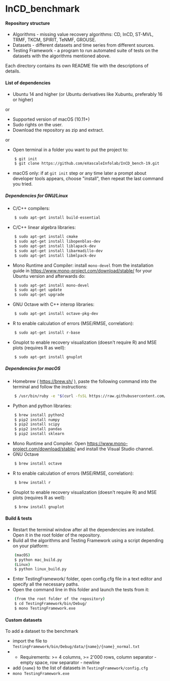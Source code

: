 # InCD_benchmark

#### Repository structure
- Algorithms - missing value recovery algorithms: CD, InCD, ST-MVL, TRMF, TKCM, SPIRIT, TeNMF, GROUSE.
- Datasets - different datasets and time series from different sources.
- Testing Framework - a program to run automated suite of tests on the datasets with the algorithms mentioned above.

Each directory contains its own README file with the descriptions of details.

#### List of dependencies

- Ubuntu 14 and higher (or Ubuntu derivatives like Xubuntu, preferably 16 or higher)

or
- Supported version of macOS (10.11+)
- Sudo rights on the user.
- Download the repository as zip and extract.

or
- Open terminal in a folder you want to put the project to:
```bash
    $ git init
    $ git clone https://github.com/eXascaleInfolab/InCD_bench-19.git
```
- macOS only: if at `git init` step or any time later a prompt about developer tools appears, choose "install", then repeat the last command you tried.


##### Dependencies for GNU/Linux

- C/C++ compilers:
```bash
    $ sudo apt-get install build-essential
```
- C/C++ linear algebra libraries:
```bash
    $ sudo apt-get install cmake
    $ sudo apt-get install libopenblas-dev
    $ sudo apt-get install liblapack-dev
    $ sudo apt-get install libarmadillo-dev
    $ sudo apt-get install libmlpack-dev
```
- Mono Runtime and Compiler: install `mono-devel` from the installation guide in https://www.mono-project.com/download/stable/ for your Ubuntu version and afterwards do:

```bash
    $ sudo apt-get install mono-devel
    $ sudo apt-get update
    $ sudo apt-get upgrade
```
- GNU Octave with C++ interop libraries:
```bash
    $ sudo apt-get install octave-pkg-dev
```
- R to enable calculation of errors (MSE/RMSE, correlation):
```bash
    $ sudo apt-get install r-base
```
- Gnuplot to enable recovery visualization (doesn't require R) and MSE plots (requires R as well):
```bash
    $ sudo apt-get install gnuplot
```

##### Dependencies for macOS

- Homebrew ( https://brew.sh/ ), paste the following command into the terminal and follow the instructions:
```bash
    $ /usr/bin/ruby -e "$(curl -fsSL https://raw.githubusercontent.com/Homebrew/install/master/install)"
```
- Python and python libraries:
```bash
    $ brew install python2
    $ pip2 install numpy
    $ pip2 install scipy
    $ pip2 install pandas
    $ pip2 install sklearn
```
- Mono Runtime and Compiler. Open https://www.mono-project.com/download/stable/ and install the Visual Studio channel.
- GNU Octave
```bash
    $ brew install octave
```
- R to enable calculation of errors (MSE/RMSE, correlation):
```bash
    $ brew install r
```
- Gnuplot to enable recovery visualization (doesn't require R) and MSE plots (requires R as well):
```bash
    $ brew install gnuplot
```

#### Build & tests

- Restart the terminal window after all the dependencies are installed. Open it in the root folder of the repository.
- Build all the algorithms and Testing Framework using a script depending on your platform:
```bash
    (macOS)
    $ python mac_build.py
    (Linux)
    $ python linux_build.py
```
- Enter TestingFramework/ folder, open config.cfg file in a text editor and specify all the necessary paths.
- Open the command line in this folder and launch the tests from it:
```bash
    (from the root folder of the repository)
    $ cd TestingFramework/bin/Debug/
    $ mono TestingFramework.exe
```

#### Custom datasets

To add a dataset to the benchmark
- import the file to `TestingFramework/bin/Debug/data/{name}/{name}_normal.txt`
- - Requirements: >= 4 columns, >= 2'000 rows, column separator - empty space, row separator - newline
- add `{name}` to the list of datasets in `TestingFramework/config.cfg`
- `mono TestingFramework.exe`

